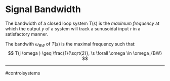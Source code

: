 # Signal Bandwidth
The bandwidth of a closed loop system $T(s)$ is the *maximum frequency* at which the output $y$ of a system will track a sunusoidal input $r$ in a satisfactory manner.

The bandwith $\omega_{BW}$ of $T(s)$ is the maximal frequency such that:
$$
T(j \omega ) \geq \frac{1}{\sqrt{2}}, \s \forall \omega \in \omega_{BW}
$$




---
#controlsystems